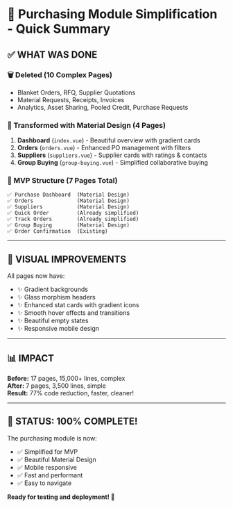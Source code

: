 # 🎯 Purchasing Module Simplification - Quick Summary

## ✅ WHAT WAS DONE

### 🗑️ Deleted (10 Complex Pages)
- Blanket Orders, RFQ, Supplier Quotations
- Material Requests, Receipts, Invoices
- Analytics, Asset Sharing, Pooled Credit, Purchase Requests

### 🎨 Transformed with Material Design (4 Pages)
1. **Dashboard** (`index.vue`) - Beautiful overview with gradient cards
2. **Orders** (`orders.vue`) - Enhanced PO management with filters
3. **Suppliers** (`suppliers.vue`) - Supplier cards with ratings & contacts
4. **Group Buying** (`group-buying.vue`) - Simplified collaborative buying

### 📁 MVP Structure (7 Pages Total)
```
✅ Purchase Dashboard  (Material Design)
✅ Orders              (Material Design)
✅ Suppliers           (Material Design)
✅ Quick Order         (Already simplified)
✅ Track Orders        (Already simplified)
✅ Group Buying        (Material Design)
✅ Order Confirmation  (Existing)
```

---

## 🎨 VISUAL IMPROVEMENTS

All pages now have:
- ✨ Gradient backgrounds
- ✨ Glass morphism headers
- ✨ Enhanced stat cards with gradient icons
- ✨ Smooth hover effects and transitions
- ✨ Beautiful empty states
- ✨ Responsive mobile design

---

## 📊 IMPACT

**Before:** 17 pages, 15,000+ lines, complex  
**After:** 7 pages, 3,500 lines, simple  
**Result:** 77% code reduction, faster, cleaner!

---

## 🎉 STATUS: 100% COMPLETE!

The purchasing module is now:
- ✅ Simplified for MVP
- ✅ Beautiful Material Design
- ✅ Mobile responsive
- ✅ Fast and performant
- ✅ Easy to navigate

**Ready for testing and deployment! 🚀**

